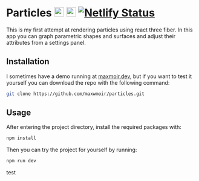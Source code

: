 # Particles     	<img height="25" src="https://cdn.freebiesupply.com/logos/large/2x/react-1-logo-png-transparent.png" /> <img height="25" src="https://global.discourse-cdn.com/standard17/uploads/threejs/original/2X/e/e4f86d2200d2d35c30f7b1494e96b9595ebc2751.png" />  [![Netlify Status](https://api.netlify.com/api/v1/badges/9aa946c2-b42d-4e39-8f49-6eb4339ba763/deploy-status)](https://app.netlify.com/sites/maxmoir/deploys)
This is my first attempt at rendering particles using react three fiber. 
In this app you can graph parametric shapes and surfaces and adjust their attributes from a settings panel.

## Installation
I sometimes have a demo running at [maxmoir.dev](url), but if you want to test it yourself you can download the repo with the following command:
```bash
git clone https://github.com/maxwmoir/particles.git
```
## Usage
After entering the project directory, install the required packages with:
```bash
npm install
```
Then you can try the project for yourself by running:
```bash
npm run dev
```


test
